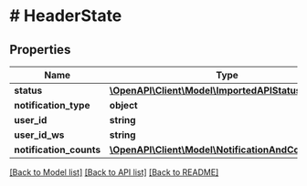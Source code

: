 # # HeaderState

## Properties

Name | Type | Description | Notes
------------ | ------------- | ------------- | -------------
**status** | [**\OpenAPI\Client\Model\ImportedAPIStatusSUCCESS**](ImportedAPIStatusSUCCESS.md) |  |
**notification_type** | **object** |  |
**user_id** | **string** |  |
**user_id_ws** | **string** |  |
**notification_counts** | [**\OpenAPI\Client\Model\NotificationAndCount[]**](NotificationAndCount.md) |  |

[[Back to Model list]](../../README.md#models) [[Back to API list]](../../README.md#endpoints) [[Back to README]](../../README.md)
